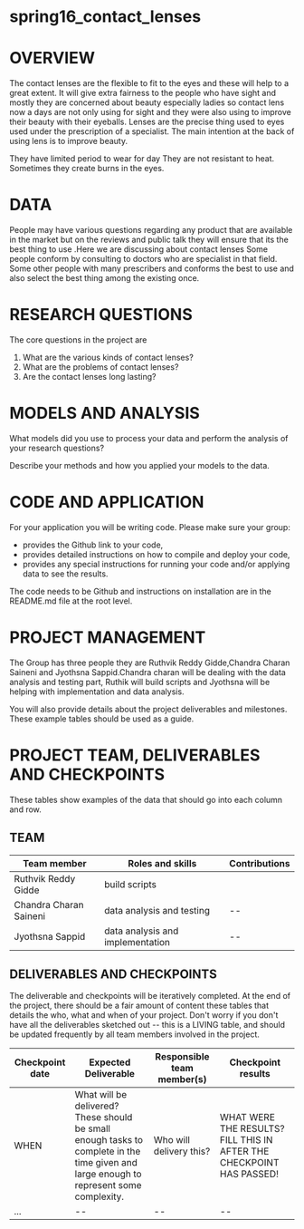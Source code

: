 # spring16_contact_lenses
# OVERVIEW

The contact lenses are the flexible to fit to the eyes and these will help to a great extent. It will give extra fairness to the people who have sight and mostly they are concerned about beauty especially ladies so contact lens now a days are not only using for sight and they were also using to improve their beauty with their eyeballs. Lenses are the precise thing used to eyes used under the prescription of a specialist. The main intention at the back of using lens is to improve beauty.

They have limited period to wear for day
They are not resistant to heat.
Sometimes they create burns in the eyes.

# DATA
People may have various questions regarding any product that are available in the market but on the reviews and public talk they will ensure that its the best thing to use .Here we are discussing about contact lenses Some people conform  by consulting to doctors who are specialist in that field. Some other people with many prescribers and conforms the best to use and also select the best thing among the existing once.

# RESEARCH QUESTIONS
The core questions in the project are
1. What are the various kinds of contact lenses?
2. What are the problems of contact lenses?
3. Are the contact lenses long lasting?


# MODELS AND ANALYSIS

What models did you use to process your data and perform the analysis of your research questions?  

Describe your methods and how you applied your models to the data.  


# CODE AND APPLICATION

For your application you will be writing code.  Please make sure your group:

- provides the Github link to your code,
- provides detailed instructions on how to compile and deploy your code,
- provides any special instructions for running your code and/or applying data to see the results.

The code needs to be Github and instructions on installation are in the README.md file at the root level.

# PROJECT MANAGEMENT

The Group has three people they are Ruthvik Reddy Gidde,Chandra Charan Saineni and Jyothsna Sappid.Chandra charan will be dealing with the data analysis and testing part, Ruthik will build scripts and Jyothsna will be helping with implementation and data analysis.

You will also provide details about the project deliverables and milestones.  These example tables should be used as a guide.

# PROJECT TEAM, DELIVERABLES AND CHECKPOINTS
These tables show examples of the data that should go into each column and row.


## TEAM

| Team member | Roles and skills | Contributions |
|-------------|-------------------------|---------------------------------------------|
| Ruthvik Reddy Gidde| build scripts |  |
| Chandra Charan Saineni | data analysis and testing  | -- |
| Jyothsna Sappid | data analysis and implementation | -- |

## DELIVERABLES AND CHECKPOINTS

The deliverable and checkpoints will be iteratively completed.  At the end of the project, there should be a fair amount of content these tables that details the who, what and when of your project.  Don't worry if you don't have all the deliverables sketched out -- this is a LIVING table, and should be updated frequently by all team members involved in the project.

| Checkpoint date | Expected Deliverable                                                          | Responsible team member(s) | Checkpoint results                                                                                                                  |
|---------------|-------------------------------------------------------------------------------|----------------------------|-------------------------------------------------------------------------------------------------------------------------------------|
|WHEN | What will be delivered?  These should be small enough tasks to complete in the time given and large enough to represent some complexity. | Who will delivery this?    | WHAT WERE THE RESULTS?  FILL THIS IN AFTER THE CHECKPOINT HAS PASSED! |
|     ...          | -- | --                    |  -- |


